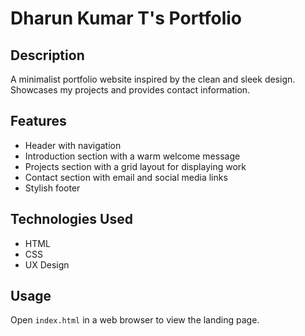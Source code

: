 # Dharun Kumar T's Portfolio

## Description

A minimalist portfolio website inspired by the clean and sleek design. Showcases my projects and provides contact information.

## Features

- Header with navigation
- Introduction section with a warm welcome message
- Projects section with a grid layout for displaying work
- Contact section with email and social media links
- Stylish footer

## Technologies Used

- HTML
- CSS
- UX Design

## Usage

Open `index.html` in a web browser to view the landing page.
